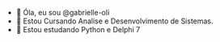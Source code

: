 - 👋 Óla, eu sou @gabrielle-oli
- 👀 Estou Cursando Analise e Desenvolvimento de Sistemas.
- 🌱 Estou estudando Python e Delphi 7
